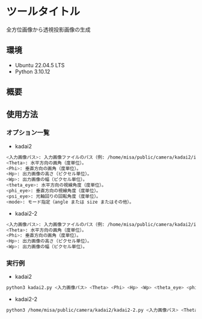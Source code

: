 # ツールタイトル
全方位画像から透視投影画像の生成
## 環境
- Ubuntu 22.04.5 LTS
- Python 3.10.12
## 概要
## 使用方法

### オプション一覧
- kadai2
```bash
<入力画像パス>: 入力画像ファイルのパス（例: /home/misa/public/camera/kadai2/input.jpg）。
<Theta>: 水平方向の画角（度単位）。
<Phi>: 垂直方向の画角（度単位）。
<Hp>: 出力画像の高さ（ピクセル単位）。
<Wp>: 出力画像の幅（ピクセル単位）。
<theta_eye>: 水平方向の視線角度（度単位）。
<phi_eye>: 垂直方向の視線角度（度単位）。
<psi_eye>: 光軸回りの回転角度（度単位）。
<mode>: モード指定（angle または size またはその他）。
```

- kadai2-2
```bash
<入力画像パス>: 入力画像ファイルのパス（例: /home/misa/public/camera/kadai2/input.jpg）。
<Theta>: 水平方向の画角（度単位）。
<Phi>: 垂直方向の画角（度単位）。
<Hp>: 出力画像の高さ（ピクセル単位）。
<Wp>: 出力画像の幅（ピクセル単位）。

```

### 実行例
- kadai2
```bash
python3 kadai2.py <入力画像パス> <Theta> <Phi> <Hp> <Wp> <theta_eye> <phi_eye> <psi_eye> <mode>
```
- kadai2-2
```bash
python3 /home/misa/public/camera/kadai2/kadai2-2.py <入力画像パス> <Theta> <Phi> <Hp> <Wp>
```


